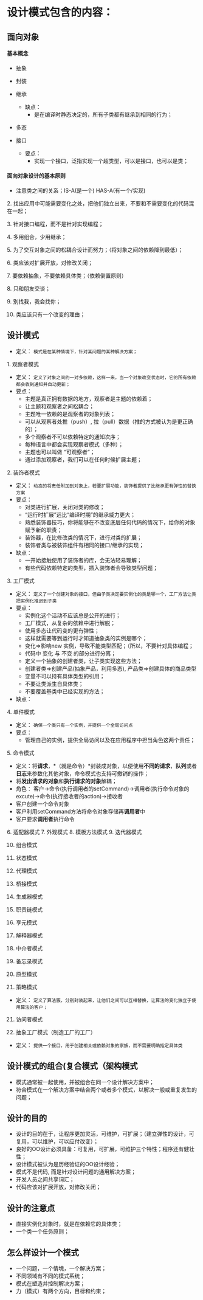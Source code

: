 # 设计模式包含的内容：

## 面向对象

#### 基本概念

* 抽象
* 封装
* 继承
  + 缺点：
    - 是在编译时静态决定的，所有子类都有继承到相同的行为；

* 多态
* 接口
  + 要点：
    - 实现一个接口，泛指实现一个超类型，可以是接口，也可以是类；

#### 面向对象设计的基本原则

* 注意类之间的关系；IS-A(是一个) HAS-A(有一个/实现)

2\. 找出应用中可能需要变化之处，把他们独立出来，不要和不需要变化的代码混在一起；

3\. 针对接口编程，而不是针对实现编程；

4\. 多用组合，少用继承；

5\. 为了交互对象之间的松耦合设计而努力；（将对象之间的依赖降到最低）；

6\. 类应该对扩展开放，对修改关闭；

7\. 要依赖抽象，不要依赖具体类；（依赖倒置原则）

8\. 只和朋友交谈；

9\. 别找我，我会找你；

10. 类应该只有一个改变的理由；

## 设计模式
* 定义： `模式是在某种情境下，针对某问题的某种解决方案；`

1\. 观察者模式

* 定义： `定义了对象之间的一对多依赖，这样一来，当一个对象改变状态时，它的所有依赖都会收到通知并自动更新；` 
* 要点：
  + 主题是真正拥有数据的地方，观察者是主题的依赖着；
  + 让主题和观察者之间松耦合；
  + 主题唯一依赖的是观察者的对象列表；
  + 可以从观察者处推（push）, 拉（pull）数据（推的方式被认为是更正确的）；
  + 多个观察者不可以依赖特定的通知次序；
  + 每种语言中都会实现观察者模式（多种）；
  + 主题也可以叫做 “可观察者”；
  + 通过添加观察者，我们可以在任何时候扩展主题；

2\. 装饰者模式

* 定义： `动态的将责任附加到对象上，若要扩展功能，装饰者提供了比继承更有弹性的替换方案` 
* 要点：
  + 对类进行扩展，关闭对类的修改；
  + “运行时扩展”远比“编译时期”的继承威力更大；
  + 熟悉装饰器技巧，你将能够在不改变底层任何代码的情况下，给你的对象赋予新的职责；
  + 装饰器，在比修改类的情况下，进行对类的扩展；
  + 装饰者类与被装饰组件有相同的接口/继承的实现；
* 缺点：
  + 一开始接触使用了装饰者的库，会无法轻易理解；
  + 有些代码依赖特定的类型，插入装饰者会导致类型问题；

3\. 工厂模式

* 定义： `定义了一个创建对象的接口，但由子类决定要实例化的类是哪一个，工厂方法让类把实例化推迟到子类` 
* 要点：
  + 实例化这个活动不应该总是公开的进行；
  + 工厂模式，从复杂的依赖中进行解脱；
  + 使用多态让代码变的更有弹性；
  + 这样就需要等到运行时才知道抽象类的实例是哪个；
  + 变化=>影响new 实例，导致不能类型匹配；（所以，不要针对具体编程；
  + 代码中 变化 与 不变 的部分进行分离；
  + 定义一个抽象的创建者类，让子类实现这些方法；
  + 创建者类=>创建产品(抽象产品，利用多态), 产品类=>创建具体的商品类型
  + 变量不可以持有具体类型的引用；
  + 不要让类派生自具体类；
  + 不要覆盖基类中已经实现的方法；
* 缺点：

4\. 单件模式

* 定义： `确保一个类只有一个实例，并提供一个全局访问点` 
* 要点：
  + 管理自己的实例，提供全局访问以及在应用程序中担当角色这两个责任；

5\. 命令模式

* 定义：将**请求**，*（就是命令）*封装成对象，以便使用**不同的请求**，**队列**或者**日志**来参数化其他对象，命令模式也支持可撤销的操作；
* 将**发出请求的对象**和**执行请求的对象**解耦；
* 角色： 客户->命令(执行调用者的setCommand)->调用者(执行命令对象的excute)->命令(执行接收者的action)->接收者
* 客户创建一个命令对象
* 客户利用setCommand方法将命令对象存储再**调用者**中
* 客户要求**调用者**执行命令

6\. 适配器模式
7\. 外观模式
8\. 模板方法模式
9\. 迭代器模式

10. 组合模式
11. 状态模式
12. 代理模式
13. 桥接模式
14. 生成器模式
15. 职责链模式
16. 享元模式
17. 解释器模式
18. 中介者模式
19. 备忘录模式
20. 原型模式

21. 策略模式
* 定义： `定义了算法簇，分别封装起来，让他们之间可以互相替换，让算法的变化独立于使用算法的客户；` 

21. 访问者模式

22. 抽象工厂模式（制造工厂的工厂）
* 定义： `提供一个接口，用于创建相关或依赖对象的家族，而不需要明确指定具体类` 

## 设计模式的组合(复合模式（架构模式

* 模式通常被一起使用，并被组合在同一个设计解决方案中；
* 符合模式在一个解决方案中结合两个或者多个模式，以解决一般或重复发生的问题；

## 设计的目的

* 设计的目的在于，让程序更加灵活，可维护，可扩展；（建立弹性的设计，可复用，可以维护，可以应付改变）；
* 良好的OO设计必须具备：可复用，可扩展，可维护三个特性；程序还有健壮性；
* 设计模式被认为是历经验证的OO设计经验；
* 模式不是代码, 而是针对设计问题的通用解决方案；
* 开发人员之间共享词汇；
* 代码应该对扩展开放，对修改关闭；

## 设计的注意点

* 直接实例化对象时，就是在依赖它的具体类；
* 一个类一个任务原则；

## 怎么样设计一个模式
- 一个问题，一个情境，一个解决方案；
- 不同领域有不同的模式系统；
- 模式在塑造并控制解决方案；
- 力（模式）有两个方向，目标和约束； 